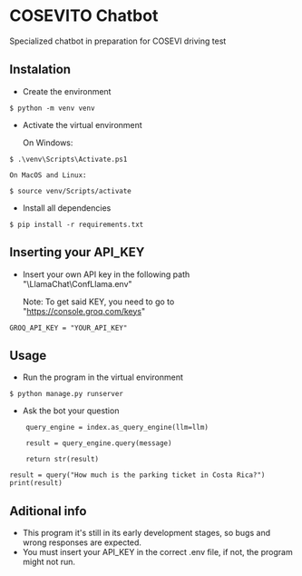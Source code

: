 # COSEVITO Chatbot

Specialized chatbot in preparation for COSEVI driving test

## Instalation

- Create the environment
```
$ python -m venv venv
```

- Activate the virtual environment

    On Windows:
```
$ .\venv\Scripts\Activate.ps1
```

    On MacOS and Linux:

```
$ source venv/Scripts/activate
```

- Install all dependencies

```
$ pip install -r requirements.txt
```

## Inserting your API_KEY

- Insert your own API key in the following path "\LlamaChat\ConfLlama\.env"
    
    Note: To get said KEY, you need to go to "https://console.groq.com/keys"

```
GROQ_API_KEY = "YOUR_API_KEY"   
```

## Usage

- Run the program in the virtual environment

```
$ python manage.py runserver
```

- Ask the bot your question

```
    query_engine = index.as_query_engine(llm=llm)

    result = query_engine.query(message)

    return str(result)

result = query("How much is the parking ticket in Costa Rica?")
print(result)
```

## Aditional info

- This program it's still in its early development stages, so bugs and wrong responses are expected.
- You must insert your API_KEY in the correct .env file, if not, the program might not run.